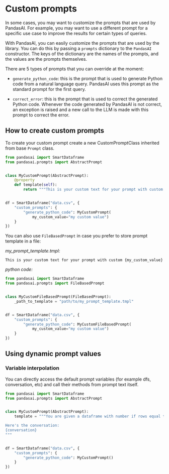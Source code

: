 # Custom prompts

In some cases, you may want to customize the prompts that are used by PandasAI. For example, you may want to use a different prompt for a specific use case to improve the results for certain types of queries.

With PandasAI, you can easily customize the prompts that are used by the library. You can do this by passing a `prompts` dictionary to the `PandasAI` constructor. The keys of the dictionary are the names of the prompts, and the values are the prompts themselves.

There are 5 types of prompts that you can override at the moment:

- `generate_python_code`: this is the prompt that is used to generate Python code from a natural language query. PandasAI uses this prompt as the standard prompt for the first query.

- `correct_error`: this is the prompt that is used to correct the generated Python code. Whenever the code generated by PandasAI is not correct, an exception is raised and a new call to the LLM is made with this prompt to correct the error.

## How to create custom prompts

To create your custom prompt create a new CustomPromptClass inherited from base `Prompt` class.

```python
from pandasai import SmartDataframe
from pandasai.prompts import AbstractPrompt


class MyCustomPrompt(AbstractPrompt):
    @property
    def template(self):
        return """This is your custom text for your prompt with custom {my_custom_value}"""


df = SmartDataframe("data.csv", {
    "custom_prompts": {
        "generate_python_code": MyCustomPrompt(
            my_custom_value="my custom value")
    }
})
```

You can also use `FileBasedPrompt` in case you prefer to store prompt template in a file:

_my_prompt_template.tmpl:_
```
This is your custom text for your prompt with custom {my_custom_value}
```
_python code:_

```python
from pandasai import SmartDataframe
from pandasai.prompts import FileBasedPrompt


class MyCustomFileBasedPrompt(FileBasedPrompt):
    _path_to_template = "path/to/my_prompt_template.tmpl"


df = SmartDataframe("data.csv", {
    "custom_prompts": {
        "generate_python_code": MyCustomFileBasedPrompt(
            my_custom_value="my custom value")
    }
})
```

## Using dynamic prompt values

### Variable interpolation

You can directly access the default prompt variables (for example dfs, conversation, etc) and call their methods from prompt text itself.

```python
from pandasai import SmartDataframe
from pandasai.prompts import AbstractPrompt


class MyCustomPrompt(AbstractPrompt):
    template = """You are given a dataframe with number if rows equal to {dfs[0].shape[0]} and number of columns equal to {dfs[0].shape[1]}

Here's the conversation:
{conversation}
"""


df = SmartDataframe("data.csv", {
    "custom_prompts": {
        "generate_python_code": MyCustomPrompt()
    }
})
```
